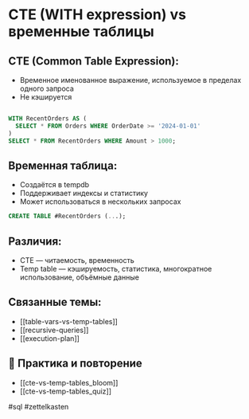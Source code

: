 # CTE (WITH expression) vs временные таблицы

## CTE (Common Table Expression):
- Временное именованное выражение, используемое в пределах одного запроса
- Не кэшируется

```sql

WITH RecentOrders AS (
  SELECT * FROM Orders WHERE OrderDate >= '2024-01-01'
)
SELECT * FROM RecentOrders WHERE Amount > 1000;

```

## Временная таблица:
- Создаётся в tempdb
- Поддерживает индексы и статистику
- Может использоваться в нескольких запросах

```sql
CREATE TABLE #RecentOrders (...);
```

## Различия:
- CTE — читаемость, временность
- Temp table — кэшируемость, статистика, многократное использование, объёмные данные

## Связанные темы:
- [[table-vars-vs-temp-tables]]
- [[recursive-queries]]
- [[execution-plan]]

## 🔁 Практика и повторение
- [[cte-vs-temp-tables_bloom]]
- [[cte-vs-temp-tables_quiz]]

#sql #zettelkasten